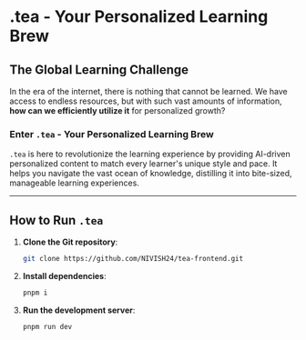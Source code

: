
# .tea - Your Personalized Learning Brew

## The Global Learning Challenge
In the era of the internet, there is nothing that cannot be learned. We have access to endless resources, but with such vast amounts of information, **how can we efficiently utilize it** for personalized growth?

### Enter `.tea` - Your Personalized Learning Brew
`.tea` is here to revolutionize the learning experience by providing AI-driven personalized content to match every learner's unique style and pace. It helps you navigate the vast ocean of knowledge, distilling it into bite-sized, manageable learning experiences.

---

## How to Run `.tea`

1. **Clone the Git repository**:
   ```bash
   git clone https://github.com/NIVISH24/tea-frontend.git
   ```

2. **Install dependencies**:
   ```bash
   pnpm i
   ```

3. **Run the development server**:
   ```bash
   pnpm run dev
   ```
